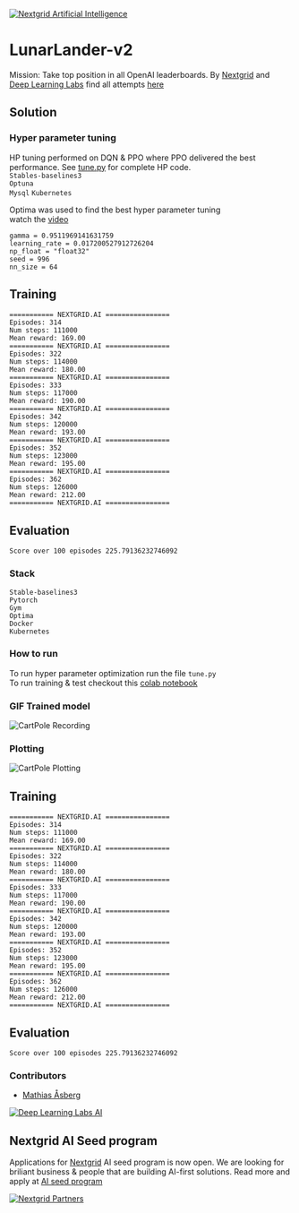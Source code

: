 [![Nextgrid Artificial Intelligence](https://storage.googleapis.com/nextgrid_github_repo_visuals/Github%20Graphics%20/big-banner.jpg)](https://nextgrid.ai)

# LunarLander-v2

Mission: Take top position in all OpenAI leaderboards. By [Nextgrid](https://nextgrid.ai) and [Deep Learning Labs](https://nextgrid.ai/deep-learning-labs/) find all attempts [here](https://github.com/nextgrid/deep-learning-labs-openAI)

## Solution


### Hyper parameter tuning
HP tuning performed on DQN & PPO where PPO delivered the best performance. 
See [tune.py](tune.py) for complete HP code.   
`Stables-baselines3`   
`Optuna`  
`Mysql`
`Kubernetes` 

Optima was used to find the best hyper parameter tuning  
watch the [video](https://www.youtube.com/watch?v=a0oA5VmVFhQ&feature=youtu.be)

```
gamma = 0.9511969141631759
learning_rate = 0.017200527912726204
np_float = "float32"
seed = 996
nn_size = 64
```

## Training
```
=========== NEXTGRID.AI ================
Episodes: 314
Num steps: 111000
Mean reward: 169.00 
=========== NEXTGRID.AI ================
Episodes: 322
Num steps: 114000
Mean reward: 180.00 
=========== NEXTGRID.AI ================
Episodes: 333
Num steps: 117000
Mean reward: 190.00 
=========== NEXTGRID.AI ================
Episodes: 342
Num steps: 120000
Mean reward: 193.00 
=========== NEXTGRID.AI ================
Episodes: 352
Num steps: 123000
Mean reward: 195.00 
=========== NEXTGRID.AI ================
Episodes: 362
Num steps: 126000
Mean reward: 212.00 
=========== NEXTGRID.AI ================
```
## Evaluation
```buildoutcfg
Score over 100 episodes 225.79136232746092
```

### Stack

```
Stable-baselines3
Pytorch
Gym
Optima
Docker
Kubernetes
```

### How to run

To run hyper parameter optimization run the file `tune.py`  
To run training & test checkout this [colab notebook](https://colab.research.google.com/drive/1bhJw-oXYbLApc3EpfyX3IZCn6_S1O_Id#scrollTo=U7D2_Fjzf935)

### GIF Trained model

![CartPole Recording](https://storage.googleapis.com/nextgrid_github_repo_visuals/Github%20Graphics%20/gif/cart-pole.gif)

### Plotting

![CartPole Plotting](https://storage.googleapis.com/nextgrid_github_repo_visuals/Github%20Graphics%20/img/Screenshot%202020-11-04%20at%2015.44.55.png)

## Training
```
=========== NEXTGRID.AI ================
Episodes: 314
Num steps: 111000
Mean reward: 169.00 
=========== NEXTGRID.AI ================
Episodes: 322
Num steps: 114000
Mean reward: 180.00 
=========== NEXTGRID.AI ================
Episodes: 333
Num steps: 117000
Mean reward: 190.00 
=========== NEXTGRID.AI ================
Episodes: 342
Num steps: 120000
Mean reward: 193.00 
=========== NEXTGRID.AI ================
Episodes: 352
Num steps: 123000
Mean reward: 195.00 
=========== NEXTGRID.AI ================
Episodes: 362
Num steps: 126000
Mean reward: 212.00 
=========== NEXTGRID.AI ================
```
## Evaluation
```buildoutcfg
Score over 100 episodes 225.79136232746092
```

### Contributors
- [Mathias Åsberg]() 

[![Deep Learning Labs AI ](https://storage.googleapis.com/nextgrid_github_repo_visuals/Github%20Graphics%20/small-banner.jpg)](https://nextgrid.ai/dll)

## Nextgrid AI Seed program

Applications for [Nextgrid](https://nextgrid.ai) AI seed program is now open. We are looking for briliant business & people that are building AI-first solutions. Read more and apply at [AI seed program](https://nextgrid.ai/seed/)

[![Nextgrid Partners](https://storage.googleapis.com/nextgrid_github_repo_visuals/Github%20Graphics%20/partner-banner.jpg)](https://nextgrid.ai/partners/)
